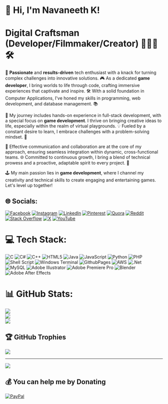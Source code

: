 # 👋 Hi, I'm Navaneeth K!

# Digital Craftsman (Developer/Filmmaker/Creator) 👨‍💻🎥🛠️
🚀 **Passionate** and **results-driven** tech enthusiast with a knack for turning complex challenges into innovative solutions. 🎮 As a dedicated **game developer**, I bring worlds to life through code, crafting immersive experiences that captivate and inspire. 🛠️ With a solid foundation in Computer Applications, I've honed my skills in programming, web development, and database management. 📚

🌟 My journey includes hands-on experience in full-stack development, with a special focus on **game development**. I thrive on bringing creative ideas to life, especially within the realm of virtual playgrounds. 💡 Fueled by a constant desire to learn, I embrace challenges with a problem-solving mindset. 🧠

🤝 Effective communication and collaboration are at the core of my approach, ensuring seamless integration within dynamic, cross-functional teams. 🌐 Committed to continuous growth, I bring a blend of technical prowess and a proactive, adaptable spirit to every project. 💼

🕹️ My main passion lies in **game development**, where I channel my creativity and technical skills to create engaging and entertaining games. Let's level up together! 

## 🌐 Socials:
[![Facebook](https://img.shields.io/badge/Facebook-%231877F2.svg?logo=Facebook&logoColor=white)](https://facebook.com/navaneeth.k.official) [![Instagram](https://img.shields.io/badge/Instagram-%23E4405F.svg?logo=Instagram&logoColor=white)](https://instagram.com/cyberkunju.online) [![LinkedIn](https://img.shields.io/badge/LinkedIn-%230077B5.svg?logo=linkedin&logoColor=white)](https://linkedin.com/in/navaneeth-nk) [![Pinterest](https://img.shields.io/badge/Pinterest-%23E60023.svg?logo=Pinterest&logoColor=white)](https://pinterest.com/knavaneeth786) [![Quora](https://img.shields.io/badge/Quora-%23B92B27.svg?logo=Quora&logoColor=white)](https://quora.com/profile/Navaneeth-K-CYBER-KUNJU) [![Reddit](https://img.shields.io/badge/Reddit-%23FF4500.svg?logo=Reddit&logoColor=white)](https://reddit.com/user/ActivityDecent4701) [![Stack Overflow](https://img.shields.io/badge/-Stackoverflow-FE7A16?logo=stack-overflow&logoColor=white)](https://stackoverflow.com/users/navaneeth-k) [![X](https://img.shields.io/badge/X-black.svg?logo=X&logoColor=white)](https://x.com/CyberKunju) [![YouTube](https://img.shields.io/badge/YouTube-%23FF0000.svg?logo=YouTube&logoColor=white)](https://youtube.com/@UCm1erZiQD0_XtzYj_DRA0eg) 

# 💻 Tech Stack:
![C](https://img.shields.io/badge/c-%2300599C.svg?style=plastic&logo=c&logoColor=white) ![C#](https://img.shields.io/badge/c%23-%23239120.svg?style=plastic&logo=csharp&logoColor=white) ![C++](https://img.shields.io/badge/c++-%2300599C.svg?style=plastic&logo=c%2B%2B&logoColor=white) ![HTML5](https://img.shields.io/badge/html5-%23E34F26.svg?style=plastic&logo=html5&logoColor=white) ![Java](https://img.shields.io/badge/java-%23ED8B00.svg?style=plastic&logo=openjdk&logoColor=white) ![JavaScript](https://img.shields.io/badge/javascript-%23323330.svg?style=plastic&logo=javascript&logoColor=%23F7DF1E) ![Python](https://img.shields.io/badge/python-3670A0?style=plastic&logo=python&logoColor=ffdd54) ![PHP](https://img.shields.io/badge/php-%23777BB4.svg?style=plastic&logo=php&logoColor=white) ![Shell Script](https://img.shields.io/badge/shell_script-%23121011.svg?style=plastic&logo=gnu-bash&logoColor=white) ![Windows Terminal](https://img.shields.io/badge/Windows%20Terminal-%234D4D4D.svg?style=plastic&logo=windows-terminal&logoColor=white) ![GithubPages](https://img.shields.io/badge/github%20pages-121013?style=plastic&logo=github&logoColor=white) ![AWS](https://img.shields.io/badge/AWS-%23FF9900.svg?style=plastic&logo=amazon-aws&logoColor=white) ![.Net](https://img.shields.io/badge/.NET-5C2D91?style=plastic&logo=.net&logoColor=white) ![MySQL](https://img.shields.io/badge/mysql-%2300000f.svg?style=plastic&logo=mysql&logoColor=white) ![Adobe Illustrator](https://img.shields.io/badge/adobe%20illustrator-%23FF9A00.svg?style=plastic&logo=adobe%20illustrator&logoColor=white) ![Adobe Premiere Pro](https://img.shields.io/badge/Adobe%20Premiere%20Pro-9999FF.svg?style=plastic&logo=Adobe%20Premiere%20Pro&logoColor=white) ![Blender](https://img.shields.io/badge/blender-%23F5792A.svg?style=plastic&logo=blender&logoColor=white) ![Adobe After Effects](https://img.shields.io/badge/Adobe%20After%20Effects-9999FF.svg?style=plastic&logo=Adobe%20After%20Effects&logoColor=white)
# 📊 GitHub Stats:
![](https://github-readme-stats.vercel.app/api?username=CyberKunju&theme=react&hide_border=false&include_all_commits=false&count_private=false)<br/>
![](https://github-readme-streak-stats.herokuapp.com/?user=CyberKunju&theme=react&hide_border=false)<br/>
![](https://github-readme-stats.vercel.app/api/top-langs/?username=CyberKunju&theme=react&hide_border=false&include_all_commits=false&count_private=false&layout=compact)

## 🏆 GitHub Trophies
![](https://github-profile-trophy.vercel.app/?username=CyberKunju&theme=radical&no-frame=true&no-bg=false&margin-w=4)

---
[![](https://visitcount.itsvg.in/api?id=CyberKunju&icon=0&color=0)](https://visitcount.itsvg.in)

  ## 💰 You can help me by Donating
  [![PayPal](https://img.shields.io/badge/PayPal-00457C?style=for-the-badge&logo=paypal&logoColor=white)](https://paypal.me/cyberkunju) 

  
<!-- Proudly created with GPRM ( https://gprm.itsvg.in ) -->
